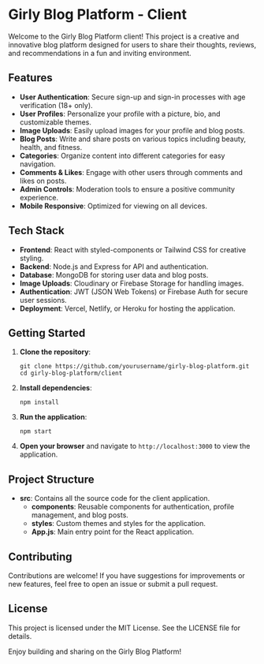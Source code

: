 # Girly Blog Platform - Client

Welcome to the Girly Blog Platform client! This project is a creative and innovative blog platform designed for users to share their thoughts, reviews, and recommendations in a fun and inviting environment.

## Features

- **User Authentication**: Secure sign-up and sign-in processes with age verification (18+ only).
- **User Profiles**: Personalize your profile with a picture, bio, and customizable themes.
- **Image Uploads**: Easily upload images for your profile and blog posts.
- **Blog Posts**: Write and share posts on various topics including beauty, health, and fitness.
- **Categories**: Organize content into different categories for easy navigation.
- **Comments & Likes**: Engage with other users through comments and likes on posts.
- **Admin Controls**: Moderation tools to ensure a positive community experience.
- **Mobile Responsive**: Optimized for viewing on all devices.

## Tech Stack

- **Frontend**: React with styled-components or Tailwind CSS for creative styling.
- **Backend**: Node.js and Express for API and authentication.
- **Database**: MongoDB for storing user data and blog posts.
- **Image Uploads**: Cloudinary or Firebase Storage for handling images.
- **Authentication**: JWT (JSON Web Tokens) or Firebase Auth for secure user sessions.
- **Deployment**: Vercel, Netlify, or Heroku for hosting the application.

## Getting Started

1. **Clone the repository**:
   ```
   git clone https://github.com/yourusername/girly-blog-platform.git
   cd girly-blog-platform/client
   ```

2. **Install dependencies**:
   ```
   npm install
   ```

3. **Run the application**:
   ```
   npm start
   ```

4. **Open your browser** and navigate to `http://localhost:3000` to view the application.

## Project Structure

- **src**: Contains all the source code for the client application.
  - **components**: Reusable components for authentication, profile management, and blog posts.
  - **styles**: Custom themes and styles for the application.
  - **App.js**: Main entry point for the React application.

## Contributing

Contributions are welcome! If you have suggestions for improvements or new features, feel free to open an issue or submit a pull request.

## License

This project is licensed under the MIT License. See the LICENSE file for details.

Enjoy building and sharing on the Girly Blog Platform!